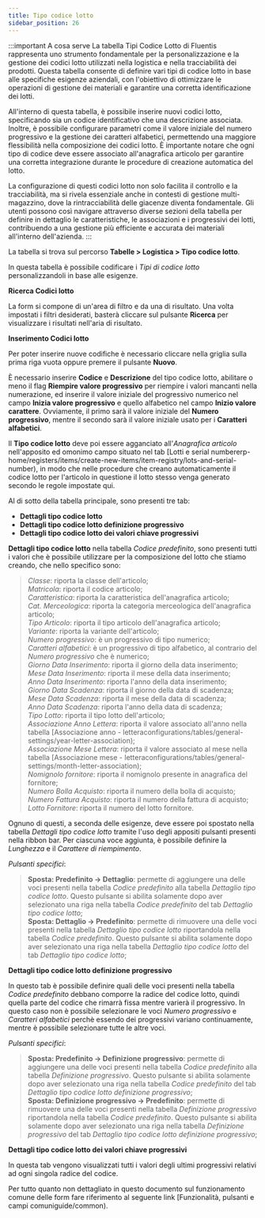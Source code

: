 ```yaml
---
title: Tipo codice lotto
sidebar_position: 26
---
```


:::important A cosa serve
La tabella Tipi Codice Lotto di Fluentis rappresenta uno strumento fondamentale per la personalizzazione e la gestione dei codici lotto utilizzati nella logistica e nella tracciabilità dei prodotti. Questa tabella consente di definire vari tipi di codice lotto in base alle specifiche esigenze aziendali, con l'obiettivo di ottimizzare le operazioni di gestione dei materiali e garantire una corretta identificazione dei lotti.

All'interno di questa tabella, è possibile inserire nuovi codici lotto, specificando sia un codice identificativo che una descrizione associata. Inoltre, è possibile configurare parametri come il valore iniziale del numero progressivo e la gestione dei caratteri alfabetici, permettendo una maggiore flessibilità nella composizione dei codici lotto. È importante notare che ogni tipo di codice deve essere associato all'anagrafica articolo per garantire una corretta integrazione durante le procedure di creazione automatica del lotto.

La configurazione di questi codici lotto non solo facilita il controllo e la tracciabilità, ma si rivela essenziale anche in contesti di gestione multi-magazzino, dove la rintracciabilità delle giacenze diventa fondamentale. Gli utenti possono così navigare attraverso diverse sezioni della tabella per definire in dettaglio le caratteristiche, le associazioni e i progressivi dei lotti, contribuendo a una gestione più efficiente e accurata dei materiali all'interno dell'azienda.
:::

La tabella si trova sul percorso **Tabelle > Logistica > Tipo codice lotto**.

In questa tabella è possibile codificare i *Tipi di codice lotto* personalizzandoli in base alle esigenze.

**Ricerca Codici lotto**

La form si compone di un'area di filtro e da una di risultato. Una volta impostati i filtri desiderati, basterà cliccare sul pulsante **Ricerca** per visualizzare i risultati nell'aria di risultato.

**Inserimento Codici lotto**

Per poter inserire nuove codifiche è necessario cliccare nella griglia sulla prima riga vuota oppure premere il pulsante **Nuovo**. 

È necessario inserire **Codice** e **Descrizione** del tipo codice lotto, abilitare o meno il flag **Riempire valore progressivo** per riempire i valori mancanti nella numerazione, ed inserire il valore iniziale del progressivo numerico nel campo **Inizia valore progressivo** e quello alfabetico nel campo **Inizio valore carattere**. Ovviamente, il primo sarà il valore iniziale del **Numero progressivo**, mentre il secondo sarà il valore iniziale usato per i **Caratteri alfabetici**.

Il **Tipo codice lotto** deve poi essere agganciato all'*Anagrafica articolo* nell'apposito ed omonimo campo situato nel tab [Lotti e serial numbererp-home/registers/items/create-new-items/item-registry/lots-and-serial-number), in modo che nelle procedure che creano automaticamente il codice lotto per l'articolo in questione il lotto stesso venga generato secondo le regole impostate qui.

Al di sotto della tabella principale, sono presenti tre tab:   
- **Dettagli tipo codice lotto**
- **Dettagli tipo codice lotto definizione progressivo**  
- **Dettagli tipo codice lotto dei valori chiave progressivi**    

**Dettagli tipo codice lotto**
nella tabella *Codice predefinito*, sono presenti tutti i valori che è possibile utilizzare per la composizione del lotto che stiamo creando, che nello specifico sono:

> *Classe*: riporta la classe dell'articolo;    
> *Matricola*: riporta il codice articolo;     
> *Caratteristica*: riporta la caratteristica dell'anagrafica articolo;     
> *Cat. Merceologica*: riporta la categoria merceologica dell'anagrafica articolo;    
> *Tipo Articolo*: riporta il tipo articolo dell'anagrafica articolo;    
> *Variante*: riporta la variante dell'articolo;    
> *Numero progressivo*: è un progressivo di tipo numerico;          
> *Caratteri alfabetici*: è un progressivo di tipo alfabetico, al contrario del *Numero progressivo* che è numerico;        
> *Giorno Data Inserimento*: riporta il giorno della data inserimento;    
> *Mese Data Inserimento*: riporta il mese della data inserimento;    
> *Anno Data Inserimento*: riporta l'anno della data inserimento;    
> *Giorno Data Scadenza*: riporta il giorno della data di scadenza;    
> *Mese Data Scadenza*: riporta il mese della data di scadenza;    
> *Anno Data Scadenza*: riporta l'anno della data di scadenza;     
> *Tipo Lotto*: riporta il tipo lotto dell'articolo;     
> *Associazione Anno Lettera*: riporta il valore associato all'anno nella tabella [Associazione anno - letteraconfigurations/tables/general-settings/year-letter-association);    
> *Associazione Mese Lettera*: riporta il valore associato al mese nella tabella [Associazione mese - letteraconfigurations/tables/general-settings/month-letter-association);    
> *Nomignolo fornitore*: riporta il nomignolo presente in anagrafica del fornitore;          
> *Numero Bolla Acquisto*: riporta il numero della bolla di acquisto;     
> *Numero Fattura Acquisto*: riporta il numero della fattura di acquisto;    
> *Lotto Fornitore*: riporta il numero del lotto fornitore.    

Ognuno di questi, a seconda delle esigenze, deve essere poi spostato nella tabella *Dettagli tipo codice lotto* tramite l'uso degli appositi pulsanti presenti nella ribbon bar. 
Per ciascuna voce aggiunta, è possibile definire la *Lunghezza* e il *Carattere di riempimento*.

*Pulsanti specifici*:
> **Sposta: Predefinito -> Dettaglio**: permette di aggiungere una delle voci presenti nella tabella *Codice predefinito* alla tabella *Dettaglio tipo codice lotto*. Questo pulsante si abilita solamente dopo aver selezionato una riga nella tabella *Codice predefinito* del tab *Dettaglio tipo codice lotto*;          
> **Sposta: Dettaglio -> Predefinito**: permette di rimuovere una delle voci presenti nella tabella *Dettaglio tipo codice lotto* riportandola nella tabella *Codice predefinito*. Questo pulsante si abilita solamente dopo aver selezionato una riga nella tabella *Dettaglio tipo codice lotto* del tab *Dettaglio tipo codice lotto*;               

**Dettagli tipo codice lotto definizione progressivo** 

In questo tab è possibile definire quali delle voci presenti nella tabella *Codice predefinito* debbano comporre la radice del codice lotto, quindi quella parte del codice che rimarrà fissa mentre varierà il progressivo. In questo caso non è possibile selezionare le voci *Numero progressivo* e *Caratteri alfabetici* perchè essendo dei progressivi variano continuamente, mentre è possibile selezionare tutte le altre voci.

*Pulsanti specifici*:
> **Sposta: Predefinito -> Definizione progressivo**: permette di aggiungere una delle voci presenti nella tabella *Codice predefinito* alla tabella *Definizione progressivo*. Questo pulsante si abilita solamente dopo aver selezionato una riga nella tabella *Codice predefinito* del tab *Dettaglio tipo codice lotto definizione progressivo*;          
> **Sposta: Definizione progressivo -> Predefinito**: permette di rimuovere una delle voci presenti nella tabella *Definizione progressivo* riportandola nella tabella *Codice predefinito*. Questo pulsante si abilita solamente dopo aver selezionato una riga nella tabella *Definizione progressivo* del tab *Dettaglio tipo codice lotto definizione progressivo*;  

**Dettagli tipo codice lotto dei valori chiave progressivi**  

In questa tab vengono visualizzati tutti i valori degli ultimi progressivi relativi ad ogni singola radice del codice.

Per tutto quanto non dettagliato in questo documento sul funzionamento comune delle form fare riferimento al seguente link [Funzionalità, pulsanti e campi comuniguide/common).
